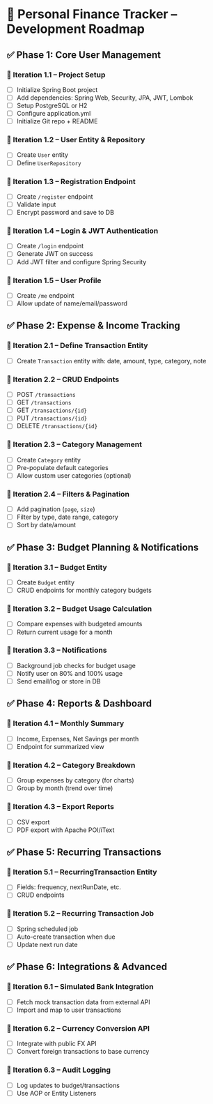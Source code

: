 # 🧾 Personal Finance Tracker – Development Roadmap

## ✅ Phase 1: Core User Management

### 📌 Iteration 1.1 – Project Setup
- [ ] Initialize Spring Boot project
- [ ] Add dependencies: Spring Web, Security, JPA, JWT, Lombok
- [ ] Setup PostgreSQL or H2
- [ ] Configure application.yml
- [ ] Initialize Git repo + README

### 📌 Iteration 1.2 – User Entity & Repository
- [ ] Create `User` entity
- [ ] Define `UserRepository`

### 📌 Iteration 1.3 – Registration Endpoint
- [ ] Create `/register` endpoint
- [ ] Validate input
- [ ] Encrypt password and save to DB

### 📌 Iteration 1.4 – Login & JWT Authentication
- [ ] Create `/login` endpoint
- [ ] Generate JWT on success
- [ ] Add JWT filter and configure Spring Security

### 📌 Iteration 1.5 – User Profile
- [ ] Create `/me` endpoint
- [ ] Allow update of name/email/password

## ✅ Phase 2: Expense & Income Tracking

### 📌 Iteration 2.1 – Define Transaction Entity
- [ ] Create `Transaction` entity with: date, amount, type, category, note

### 📌 Iteration 2.2 – CRUD Endpoints
- [ ] POST `/transactions`
- [ ] GET `/transactions`
- [ ] GET `/transactions/{id}`
- [ ] PUT `/transactions/{id}`
- [ ] DELETE `/transactions/{id}`

### 📌 Iteration 2.3 – Category Management
- [ ] Create `Category` entity
- [ ] Pre-populate default categories
- [ ] Allow custom user categories (optional)

### 📌 Iteration 2.4 – Filters & Pagination
- [ ] Add pagination (`page`, `size`)
- [ ] Filter by type, date range, category
- [ ] Sort by date/amount

## ✅ Phase 3: Budget Planning & Notifications

### 📌 Iteration 3.1 – Budget Entity
- [ ] Create `Budget` entity
- [ ] CRUD endpoints for monthly category budgets

### 📌 Iteration 3.2 – Budget Usage Calculation
- [ ] Compare expenses with budgeted amounts
- [ ] Return current usage for a month

### 📌 Iteration 3.3 – Notifications
- [ ] Background job checks for budget usage
- [ ] Notify user on 80% and 100% usage
- [ ] Send email/log or store in DB

## ✅ Phase 4: Reports & Dashboard

### 📌 Iteration 4.1 – Monthly Summary
- [ ] Income, Expenses, Net Savings per month
- [ ] Endpoint for summarized view

### 📌 Iteration 4.2 – Category Breakdown
- [ ] Group expenses by category (for charts)
- [ ] Group by month (trend over time)

### 📌 Iteration 4.3 – Export Reports
- [ ] CSV export
- [ ] PDF export with Apache POI/iText

## ✅ Phase 5: Recurring Transactions

### 📌 Iteration 5.1 – RecurringTransaction Entity
- [ ] Fields: frequency, nextRunDate, etc.
- [ ] CRUD endpoints

### 📌 Iteration 5.2 – Recurring Transaction Job
- [ ] Spring scheduled job
- [ ] Auto-create transaction when due
- [ ] Update next run date

## ✅ Phase 6: Integrations & Advanced

### 📌 Iteration 6.1 – Simulated Bank Integration
- [ ] Fetch mock transaction data from external API
- [ ] Import and map to user transactions

### 📌 Iteration 6.2 – Currency Conversion API
- [ ] Integrate with public FX API
- [ ] Convert foreign transactions to base currency

### 📌 Iteration 6.3 – Audit Logging
- [ ] Log updates to budget/transactions
- [ ] Use AOP or Entity Listeners
